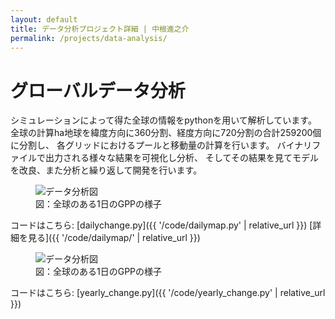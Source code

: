 ```yaml
---
layout: default
title: データ分析プロジェクト詳細 | 中根進之介
permalink: /projects/data-analysis/
---
```


# グローバルデータ分析

シミュレーションによって得た全球の情報をpythonを用いて解析しています。
全球の計算ha地球を緯度方向に360分割、経度方向に720分割の合計259200個に分割し、
各グリッドにおけるプールと移動量の計算を行います。
バイナリファイルで出力される様々な結果を可視化し分析、
そしてその結果を見てモデルを改良、また分析と繰り返して開発を行います。


<figure class="figure">
  <img class="img-fluid" src="{{ '/images/gppdaily.png' | relative_url }}" alt="データ分析図">
  <figcaption class="figure-caption">図：全球のある1日のGPPの様子</figcaption>
</figure>
コードはこちら: [dailychange.py]({{ '/code/dailymap.py' | relative_url }})
[詳細を見る]({{ '/code/dailymap/' | relative_url }})


<figure class="figure">
  <img class="img-fluid" src="{{ '/images/yearly_change.png' | relative_url }}" alt="データ分析図">
  <figcaption class="figure-caption">図：全球のある1日のGPPの様子</figcaption>
</figure>
コードはこちら: [yearly_change.py]({{ '/code/yearly_change.py' | relative_url }})